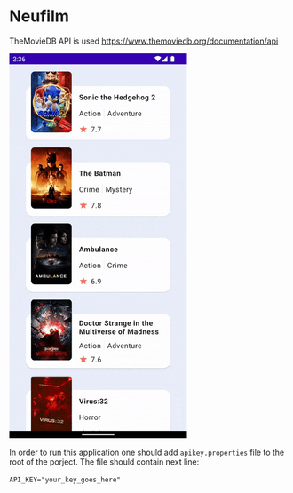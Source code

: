 # Neufilm

TheMovieDB API is used https://www.themoviedb.org/documentation/api

![target](https://github.com/Shakenbeer/Neufilm/blob/master/demo.gif)

In order to run this application one should add `apikey.properties` file to the root of the porject. The file should contain next line:

`API_KEY="your_key_goes_here"`
